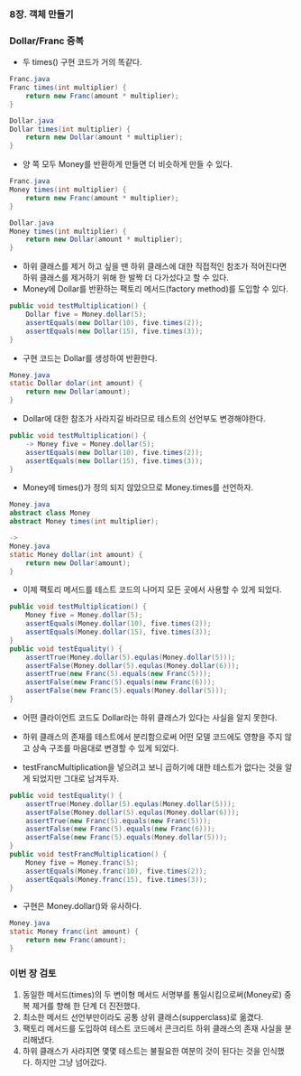 ### 8장. 객체 만들기
### Dollar/Franc 중복
- 두 times() 구현 코드가 거의 똑같다. 
```java
Franc.java
Franc times(int multiplier) {
    return new Franc(amount * multiplier);
}

Dollar.java
Dollar times(int multiplier) {
    return new Dollar(amount * multiplier);
}
```
- 양 쪽 모두 Money를 반환하게 만들면 더 비슷하게 만들 수 있다. 
```java
Franc.java
Money times(int multiplier) {
    return new Franc(amount * multiplier);
}

Dollar.java
Money times(int multiplier) {
    return new Dollar(amount * multiplier);
}
```
- 하위 클래스를 제거 하고 싶을 땐 하위 클래스에 대한 직접적인 참조가 적어진다면 하위 클래스를 제거하기 위해 한 발짝 더 다가섰다고 할 수 있다.
- Money에 Dollar를 반환하는 팩토리 메서드(factory method)를 도입할 수 있다. 
```java
public void testMultiplication() {
    Dollar five = Money.dollar(5);
    assertEquals(new Dollar(10), five.times(2));
    assertEquals(new Dollar(15), five.times(3));
}
```
- 구현 코드는 Dollar를 생성하여 반환한다. 
```java
Money.java
static Dollar dolar(int amount) {
    return new Dollar(amount);
}
```
- Dollar에 대한 참조가 사라지길 바라므로 테스트의 선언부도 변경해야한다. 
```java
public void testMultiplication() {
    -> Money five = Money.dollar(5);
    assertEquals(new Dollar(10), five.times(2));
    assertEquals(new Dollar(15), five.times(3));
}
```
- Money에 times()가 정의 되지 않았으므로 Money.times를 선언하자.
```java
Money.java
abstract class Money
abstract Money times(int multiplier);

-> 
Money.java
static Money dollar(int amount) {
    return new Dollar(amount);
}
```
- 이제 팩토리 메서드를 테스트 코드의 나머지 모든 곳에서 사용할 수 있게 되었다. 
```java
public void testMultiplication() {
    Money five = Money.dollar(5);
    assertEquals(Money.dollar(10), five.times(2));
    assertEquals(Money.dollar(15), five.times(3));
}
public void testEquality() {
    assertTrue(Money.dollar(5).equlas(Money.dollar(5)));
    assertFalse(Money.dollar(5).equlas(Money.dollar(6)));
    assertTrue(new Franc(5).equals(new Franc(5)));
    assertFalse(new Franc(5).equals(new Franc(6)));
    assertFalse(new Franc(5).equals(Money.dollar(5)));
}
```

- 어떤 클라이언트 코드도 Dollar라는 하위 클래스가 있다는 사실을 알지 못한다.
- 하위 클래스의 존재를 테스트에서 분리함으로써 어떤 모델 코드에도 영향을 주지 않고 상속 구조를 마음대로 변경할 수 있게 되었다. 

- testFrancMultiplication을 넣으려고 보니 곱하기에 대한 테스트가 없다는 것을 알게 되었지만 그대로 남겨두자. 
```java
public void testEquality() {
    assertTrue(Money.dollar(5).equlas(Money.dollar(5)));
    assertFalse(Money.dollar(5).equlas(Money.dollar(6)));
    assertTrue(new Franc(5).equals(new Franc(5)));
    assertFalse(new Franc(5).equals(new Franc(6)));
    assertFalse(new Franc(5).equals(Money.dollar(5)));
}
public void testFrancMultiplication() {
    Money five = Money.franc(5);
    assertEquals(Money.franc(10), five.times(2));
    assertEquals(Money.franc(15), five.times(3));
}
```
- 구현은 Money.dollar()와 유사하다. 
```java
Money.java
static Money franc(int amount) {
    return new Franc(amount);
}
```

### 이번 장 검토
1. 동일한 메서드(times)의 두 변이형 메서드 서명부를 통일시킴으로써(Money로) 중복 제거를 향해 한 단계 더 진전했다. 
2. 최소한 메서드 선언부만이라도 공통 상위 클래스(supperclass)로 옮겼다. 
3. 팩토리 메서드를 도입하여 테스트 코드에서 콘크리트 하위 클래스의 존재 사실을 분리해냈다. 
4. 하위 클래스가 사라지면 몇몇 테스트는 불필요한 여분의 것이 된다는 것을 인식했다. 하지만 그냥 넘어갔다. 
